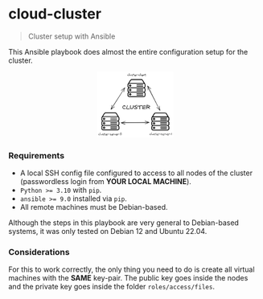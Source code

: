 # cloud-cluster

> Cluster setup with Ansible

This Ansible playbook does almost the entire configuration setup for the cluster.

<div align="center">

<img width="30%" src="./cluster.png"/>

</div>

### Requirements

* A local SSH config file configured to access to all nodes of the cluster (passwordless login from **YOUR LOCAL MACHINE**).
* `Python >= 3.10` with `pip`.
* `ansible >= 9.0` installed via `pip`.
* All remote machines must be Debian-based.

Although the steps in this playbook are very general to Debian-based systems, it was only tested on Debian 12 and Ubuntu 22.04.

### Considerations

For this to work correctly, the only thing you need to do is create all virtual machines with the **SAME** key-pair. The public key goes inside the nodes and the private key goes inside the folder `roles/access/files`.
